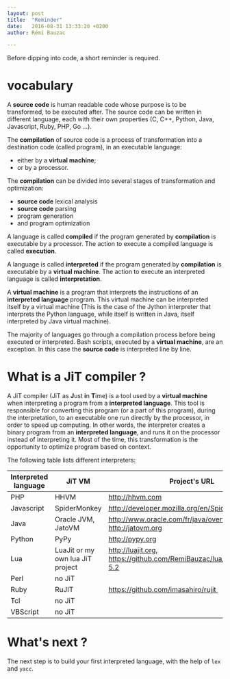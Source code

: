 ```yaml
---
layout: post
title:  "Reminder"
date:   2016-08-31 13:33:20 +0200
author: Rémi Bauzac

---
```


Before dipping into code, a short reminder is required.

# vocabulary

A **source code** is human readable code whose purpose is to be transformed, to be executed after. The source code can be written in different language, each with their own properties (C, C++, Python, Java, Javascript, Ruby, PHP, Go ...).

The **compilation** of source code is a process of transformation into a destination code (called program), in an executable language:

* either by a **virtual machine**;
* or by a processor.

The **compilation** can be divided into several stages of transformation and optimization:

* **source code** lexical analysis
* **source code** parsing
* program generation
* and program optimization

A language is called **compiled** if the program generated by **compilation** is executable by a processor.
The action to execute a compiled language is called **execution**.

A language is called **interpreted** if the program generated by **compilation** is executable by a **virtual machine**.
The action to execute an interpreted language is called **interpretation**.

A **virtual machine** is a program that interprets the instructions of an **interpreted language** program.
This virtual machine can be interpreted itself by a virtual machine (This is the case of the Jython interpreter that interprets the Python language, while itself is written in Java, itself interpreted by Java virtual machine).

The majority of languages go through a compilation process before being executed or interpreted.
Bash scripts, executed by a **virtual machine**, are an exception. In this case the **source code** is interpreted line by line.

# What is a JiT compiler ?
A JiT compiler (JiT as **J**ust **i**n **T**ime) is a tool used by a **virtual machine** when interpreting a program from a **interpreted language**. This tool is responsible for converting this program (or a part of this program), during the interpretation, to an executable one run directly by the processor, in order to speed up computing. In other words, the interpreter creates a binary program from an **interpreted language**, and runs it on the processor instead of interpreting it.
Most of the time, this transformation is the opportunity to optimize program based on context.

The following table lists different interpreters:


| Interpreted language   | JiT VM |  Project's URL |
|----------------------|--------|----------------|
| PHP |  HHVM | http://hhvm.com |
| Javascript | SpiderMonkey  | http://developer.mozilla.org/en/SpiderMonkey |
| Java | Oracle JVM, JatoVM | http://www.oracle.com/fr/java/overview/index.html, http://jatovm.org |
| Python | PyPy | http://pypy.org |
| Lua | LuaJit or my own lua JiT project | http://luajit.org, https://github.com/RemiBauzac/lua/tree/feature/jit-5.2|
| Perl | no JiT | |
| Ruby | RuJIT | https://github.com/imasahiro/rujit |
| Tcl  | no JiT | |
| VBScript | no JiT | |

# What's next ?
The next step is to build your first interpreted language, with the help of `lex` and `yacc`.
